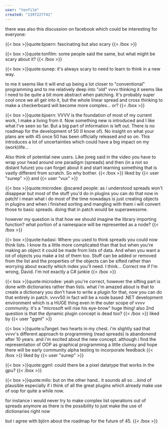 ```yaml
---
user: "tonfilm"
created: "1397227741"
---
```


there was also this discussion on facebook which could be interesting for everyone:

{{< box >}}quote:bjoern:
fascinating but also scary{{< /box >}}

{{< box >}}quote:tonfilm:
some people said the same, but what might be scary about it?{{< /box >}}

{{< box >}}quote:sunep:
it's always scary to need to learn to think in a new way.

to me it seems like it will end up being a lot closer to "conventional" programming and to me relatively deep into "old" vvvv thinking it seems like I need to be quite a bit more abstract when patching. It's probably super cool once we all get into it, but the whole linear spread and cross thinking to make a checkerboard will become more complex... or?{{< /box >}}

{{< box >}}quote:bjoern:
VVVV is the foundation of most of my current work, I make a living from it. Now something new is introduced and I like what I've seen so far. But a big part of information is left out. There is no roadmap for the development of 50 (I know of). No insight on what your plans are with 45 once 50 has been officially released and so on. This introduces a lot of uncertainties which could have a big impact on my (work)life...

Also think of potential new users. Like joreg said in the video you have to wrap your head around one paradigm (spreads) and then (in a not so distant future) you can forget about it and start learning something that is vastly different from scratch. So why bother.{{< /box >}}
liked by {{< user "sunep" >}} and {{< user "vux" >}}

{{< box >}}quote:microdee:
@scared people: as i understood spreads won't disappear but most of the stuff you'd do in plugins you can do that now in patch! i mean what i do most of the time nowadays is just creating objects in plugins and when i finished sorting and mangling with them i will convert those to basic spreads. doing that in patch would be superawesome.

however my question is that how we should imagine the library importing function? what portion of a namespace will be represented as a node?{{< /box >}}

{{< box >}}quote:hadasi:
Where you used to think spreads you could now think lists. I know its a little more complicated than that but when you're making an object it could be made from lists of data. And when you want a lot of objects you make a list of them too. Stuff can be added or removed from the list and the properties of the objects can be sifted rather than worrying about exactly which index you'll need. I think... Correct me if I'm wrong, David. I'm not exactly a C# junkie{{< /box >}}

{{< box >}}quote:microdee:
yeah you're correct, however the sifting part is done with dictionaries rather than lists. what i'm amazed about is that to create a dictionary you don't have to write a plugin for that, now you can do that entirely in patch. vvvv50 in fact will be a node based .NET development environment which is a HUGE thing even in the outer scope of vvvv community. it's a "microsoft will rise his eye-brow" huge thing!
also 2nd question is that the dynamic plugin concept is dead too?{{< /box >}}
liked by {{< user "ggml" >}}

{{< box >}}quote:u7angel:
two hearts in my chest. i'm slightly sad that vvvv's different approach to programming (read spreads) is abandonend after 10 years. and i'm excited about the new concept. although i find the representation of OOP as graphical programming a little clumsy and hope there will be early community alpha testing to incorporate feedback{{< /box >}}
liked by {{< user "sunep" >}}

{{< box >}}quote:ggml:
could there be a pixel datatype that works in the gpu?{{< /box >}}

{{< box >}}quote:milo:
but on the other hand.. it sounds all so ...kind of plausible especially if i think of all the great plugins which already make use of oop for quite a while now.

for instance i would never try to make complex list operations out of spreads anymore as there is the possibility to just make the use of dictionaries right now

but i agree with björn about the roadmap for the future of 45.{{< /box >}}
